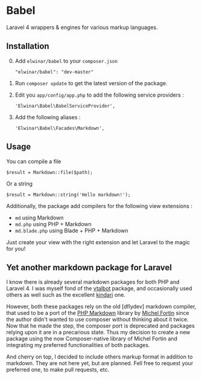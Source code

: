 # Babel

Laravel 4 wrappers &amp; engines for various markup languages.

## Installation

0. Add `elwinar/babel` to your `composer.json`

	`"elwinar/babel": "dev-master"`

0. Run `composer update` to get the latest version of the package.
0. Edit you `app/config/app.php` to add the following service providers :

	`'Elwinar\Babel\BabelServiceProvider',`

0. Add the following aliases :

	`'Elwinar\Babel\Facades\Markdown',`

## Usage

You can compile a file

```
$result = Markdown::file($path);
```

Or a string

```
$result = Markdown::string('Hello markdown!');
```

Additionally, the package add compilers for the following view extensions :

- `md` using Markdown
- `md.php` using PHP + Markdown
- `md.blade.php` using Blade + PHP + Markdown

Just create your view with the right extension and let Laravel to the magic for you!

## Yet another markdown package for Laravel

I know there is already several markdown packages for both PHP and Laravel 4. I was myself fond of the [vtalbot](https://github.com/vtalbot/markdown) package, and occasionally used others as well such as the excellent [kindari](https://github.com/Kindari/laravel-markdown) one.

However, both these packages rely on the old [dflydev] markdown compiler, that used to be a port of the [PHP Markdown](http://michelf.com/projects/php-markdown/) library by [Michel Fortin](http://michelf.com/) since the author didn't wanted to use composer without thinking about it twice. Now that he made the step, the composer port is deprecated and packages relying upon it are in a precarious state. Thus my decision to create a new package using the now Composer-native library of Michel Fortin and integrating my preferred functionalities of both packages.

And cherry on top, I decided to include others markup format in addition to markdown. They are not here yet, but are planned. Fell free to request your preferred one, to make pull requests, etc.